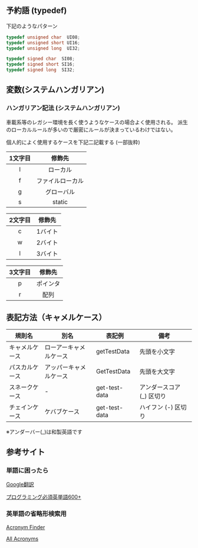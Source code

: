 ## 予約語 (typedef)

下記のようなパターン

```c
typedef unsigned char  UI08;
typedef unsigned short UI16;
typedef unsigned long  UI32;

typedef signed char  SI08;
typedef signed short SI16;
typedef signed long  SI32;
```

## 変数(システムハンガリアン)


### ハンガリアン記法 (システムハンガリアン)

車載系等のレガシー環境を長く使うようなケースの場合よく使用される。
派生のローカルルールが多いので厳密にルールが決まっているわけではない。

個人的によく使用するケースを下記二記載する (一部抜粋)

| 1文字目 | 修飾先   |
| :----: | :------: |
| l | ローカル |
| f | ファイルローカル |
| g | グローバル |
| s | static |

| 2文字目 | 修飾先 |
| :----: | :----: |
| c | 1バイト |
| w | 2バイト |
| l | 3バイト |

| 3文字目 | 修飾先   |
| :----: | :------: |
| p | ポインタ |
| r | 配列 |

## 表記方法（キャメルケース）

| 規則名 | 別名 | 表記例 | 備考 |
| ---- | ---- | ---- | ---- |
| キャメルケース | ローアーキャメルケース |	getTestData | 先頭を小文字 |
| パスカルケース | アッパーキャメルケース | GetTestData | 先頭を大文字 |
| スネークケース | - | get-test-data | アンダースコア (_) 区切り |
| チェインケース | ケバブケース | get-test-data | ハイフン (-) 区切り |

※アンダーバー(_)は和製英語です

## 参考サイト

### 単語に困ったら

[Google翻訳](https://translate.google.co.jp/)

[プログラミング必須英単語600+](https://progeigo.org/learning/essential-words-600-plus/)

### 英単語の省略形検索用

[Acronym Finder](https://www.acronymfinder.com/)

[All Acronyms](https://www.allacronyms.com/)


